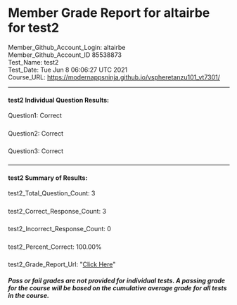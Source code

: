 # Member Grade Report for altairbe for test2  
   
Member_Github_Account_Login: altairbe  
Member_Github_Account_ID 85538873  
Test_Name: test2  
Test_Date: Tue Jun  8 06:06:27 UTC 2021  
Course_URL: https://modernappsninja.github.io/vspheretanzu101_vt7301/  
   
---  
#### test2 Individual Question Results:  
Question1: Correct  
#####  
Question2: Correct  
#####  
Question3: Correct  
#####  
---  
#### test2 Summary of Results:  
test2_Total_Question_Count: 3  
#####  
test2_Correct_Response_Count: 3  
#####  
test2_Incorrect_Response_Count: 0  
#####  
test2_Percent_Correct: 100.00%  
#####  
test2_Grade_Report_Url: "[Click Here](https://github.com/modernappsninjas/altairbe/blob/main/static/userdata/courses/vspheretanzu101_vt7301/grade_report.pr914.test2.md)"
##### Pass or fail grades are not provided for individual tests. A passing grade for the course will be based on the cumulative average grade for all tests in the course.  
